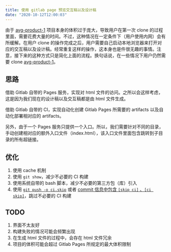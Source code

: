 ```yaml
---
title: 使用 gitlab page 预览交互稿以及设计稿
date: "2020-10-12T12:00:03"
---
```


由于 [avg-product-1](https://g.126.fm/038sB52) 项目本身的体积过于庞大，导致用户在第一次 clone 的过程里面，需要花费大量的时间。不过，这种情况在一定条件下（用户使用内网）会有所缓解。在用户 clone 的操作完成之后，用户需要自己启动本地浏览器来打开对应的交互稿以及设计稿。经常重复这样的操作，这本身也是件很无趣的事情。注意，接下来的这种方式只是简化上面的流程。换句话说，在一些情况下用户仍然需要 clone [avg-product-1](https://g.126.fm/038sB52)。

## 思路

借助 Gitlab 自带的 Pages 服务，实现对 html 文件的访问。之所以会这样考虑，这是因为我们现在的设计稿以及交互稿都是由 html 文件生成。

借助 Gitlab 自带的 CI，实现自动化创建 Gitlab Pages 所需要的 artifacts 以及自动化部署相对应的 artifacts。

另外，由于一个 Pages 服务只提供一个入口。所以，我们需要针对不同的目录，手动创建相对应的额外入口文件（index.html），该入口文件里面包含跳转到子目录的所有超链接。

## 优化

1. 使用 cache 机制
2. 使用 `git show`，减少不必要的 CI 构建
3. 使用系统自带的 bash 脚本，减少不必要的第三方包（库）引入
4. 使用 [`git push -o ci.skip`](https://docs.gitlab.com/ee/user/project/push_options.html#push-options-for-gitlab-cicd) 或者 [commit 信息中包含 `[skip ci]` 、`[ci skip]`](https://devops.stackexchange.com/questions/6809/is-there-a-ci-skip-option-in-gitlab-ci)，跳过不必要的 CI 构建

## TODO

1. 界面不太友好
2. 构建失败的情况可能会频繁出现
3. 在生成 html 文件的过程中，会存在 html 文件冗余
4. 项目的体积可能会超过 Gitlab Pages 所规定的最大体积限制
